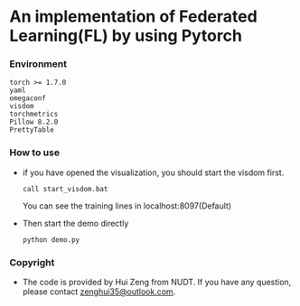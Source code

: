 # An implementation of Federated Learning(FL) by using Pytorch

### Environment

```
torch >= 1.7.0
yaml
omegaconf
visdom
torchmetrics
Pillow 8.2.0
PrettyTable
```



### How to use

* if you have opened the visualization, you should start the visdom first.

  ```
  call start_visdom.bat
  ```

  You can see the training lines in localhost:8097(Default)

* Then start the demo directly

    ```
    python demo.py
    ```

### Copyright
* The code is provided by Hui Zeng from NUDT. If you have any question, please contact zenghui35@outlook.com.